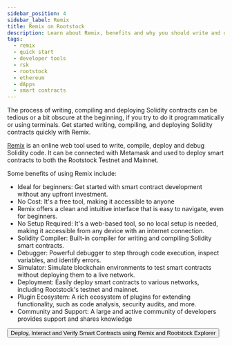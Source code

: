 ```yaml
---
sidebar_position: 4
sidebar_label: Remix
title: Remix on Rootstock
description: Learn about Remix, benefits and why you should write and deploy smart contracts on Rootstock using Remix.
tags:
  - remix
  - quick start
  - developer tools
  - rsk
  - rootstock
  - ethereum
  - dApps
  - smart contracts
---
```


The process of writing, compiling and deploying Solidity contracts can be tedious or a bit obscure at the beginning, if you try to do it programmatically or using terminals. Get started writing, compiling, and deploying Solidity contracts quickly with Remix.

[Remix](https://remix.ethereum.org/) is an online web tool used to write, compile, deploy and debug Solidity code. It can be connected with Metamask and used to deploy smart contracts to both the Rootstock Testnet and Mainnet.

Some benefits of using Remix include:

- Ideal for beginners: Get started with smart contract development without any upfront investment.
- No Cost: It's a free tool, making it accessible to anyone
- Remix offers a clean and intuitive interface that is easy to navigate, even for beginners.
- No Setup Required: It's a web-based tool, so no local setup is needed, making it accessible from any device with an internet connection.
- Solidity Compiler: Built-in compiler for writing and compiling Solidity smart contracts.
- Debugger: Powerful debugger to step through code execution, inspect variables, and identify errors.
- Simulator: Simulate blockchain environments to test smart contracts without deploying them to a live network.
- Deployment: Easily deploy smart contracts to various networks, including Rootstock's testnet and mainnet.
- Plugin Ecosystem: A rich ecosystem of plugins for extending functionality, such as code analysis, security audits, and more.
- Community and Support: A large and active community of developers provides support and shares knowledge

<Button size="lg" href="/developers/quickstart/remix/">Deploy, Interact and Verify Smart Contracts using Remix and Rootstock Explorer</Button>

